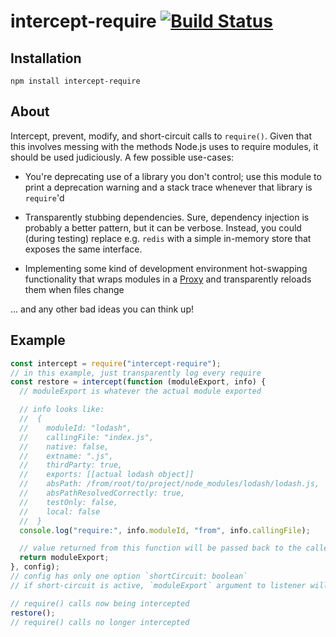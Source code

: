 # intercept-require [![Build Status](https://travis-ci.org/nickb1080/intercept-require.svg?branch=master)](https://travis-ci.org/nickb1080/intercept-require)

## Installation
`npm install intercept-require`

## About
Intercept, prevent, modify, and short-circuit calls to `require()`. Given that this involves messing with the methods Node.js uses to require modules, it should be used judiciously. A few possible use-cases:

- You're deprecating use of a library you don't control; use this module to print a deprecation warning and a stack trace whenever that library is `require`'d

- Transparently stubbing dependencies. Sure, dependency injection is probably a better pattern, but it can be verbose. Instead, you could (during testing) replace e.g. `redis` with a simple in-memory store that exposes the same interface.

- Implementing some kind of development environment hot-swapping functionality that wraps modules in a [Proxy](https://developer.mozilla.org/en-US/docs/Web/JavaScript/Reference/Global_Objects/Proxy) and transparently reloads them when files change

... and any other bad ideas you can think up!

## Example
```js
const intercept = require("intercept-require");
// in this example, just transparently log every require
const restore = intercept(function (moduleExport, info) {
  // moduleExport is whatever the actual module exported

  // info looks like:
  //  {
  //    moduleId: "lodash",
  //    callingFile: "index.js",
  //    native: false,
  //    extname: ".js",
  //    thirdParty: true,
  //    exports: [[actual lodash object]]
  //    absPath: /from/root/to/project/node_modules/lodash/lodash.js,
  //    absPathResolvedCorrectly: true,
  //    testOnly: false,
  //    local: false
  //  }
  console.log("require:", info.moduleId, "from", info.callingFile);

  // value returned from this function will be passed back to the caller as if it was module.exports
  return moduleExport;
}, config);
// config has only one option `shortCircuit: boolean`
// if short-circuit is active, `moduleExport` argument to listener will be null

// require() calls now being intercepted
restore();
// require() calls no longer intercepted
```
